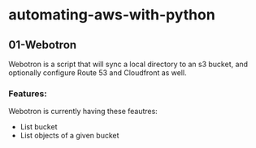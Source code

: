 # automating-aws-with-python

## 01-Webotron
Webotron is a script that will sync a local directory to an s3 bucket, 
and optionally configure Route 53 and Cloudfront as well.

### Features:

Webotron is currently having these feautres:
- List bucket
- List objects of a given bucket
